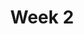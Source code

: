 ---
    title: Week 2
    weekNumber: 2
    days:
      - date: 2024-1-15
        events:
          
          "No Lecture (MLK Day)":
      - date: 2024-1-16
        events:
          
      - date: 2024-1-17
        events:
          "**LEC 4**{: .label .label-lecture } Arrays and DataFrames":
          "<small><i><span style='display: inline-block; padding-left: 80px'><b>Keywords:</b> example </span></i></small>":
      - date: 2024-1-18
        events:
          
      - date: 2024-1-19
        events:
          "**LEC 5**{: .label .label-lecture } Querying and Grouping":
          "<small><i><span style='display: inline-block; padding-left: 80px'><b>Keywords:</b> example </span></i></small>":
      - date: 2024-1-20
        events:
          
---